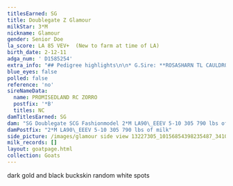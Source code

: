 ```yaml
---
titlesEarned: SG
title: Doublegate Z Glamour
milkStar: 3*M
nickname: Glamour
gender: Senior Doe
la_score: LA 85 VEV+  (New to farm at time of LA)
birth_date: 2-12-11
adga_num: ' D1585254'
extra_info: "## Pedigree highlights\n\n* G.Sire: **ROSASHARN TL CAULDRON  ++B    LA90 VEE**\n* G.Dam: **SG NC PROMISEDLAND SIA ZENA 3*M LA89 VEEE  ELITE** _1-06 218 1000 lbs of milk_\n* G.G.Dam: **SG NC PROMISEDLAND BW ZIPPY  2*M LA90 VEEE** _3-08 305 1600 lbs of milk _\n* G.G.G.Dam: **SGCH AGS PROMISEDLAND CP LIL BOPEEP  1*M  LA92\_EEEE**   _4‑01*\_286 1240 lbs in milk_\n* G.G.G.Dam: **SG AGS PROMISEDLAND HS ZINNIA 1*M LA 84 V+E+** _2‑00\_283\_900\_lbs in milk_"
blue_eyes: false
polled: false
reference: 'no'
sireNameData:
  name: PROMISEDLAND RC ZORRO
  postfix: '*B'
  titles: NC
damTitlesEarned: SG
dam: "SG Doublegate SCG Fashionmodel 2*M LA90\_EEEV 5-10 305 790 lbs of milk"
damPostfix: "2*M LA90\_EEEV 5-10 305 790 lbs of milk"
side_picture: /images/glamour side view 13227305_10156854398235487_3410824979030834887_o.jpg
milk_records: []
layout: goatpage.html
collection: Goats
---
```

dark gold and black buckskin random white spots
